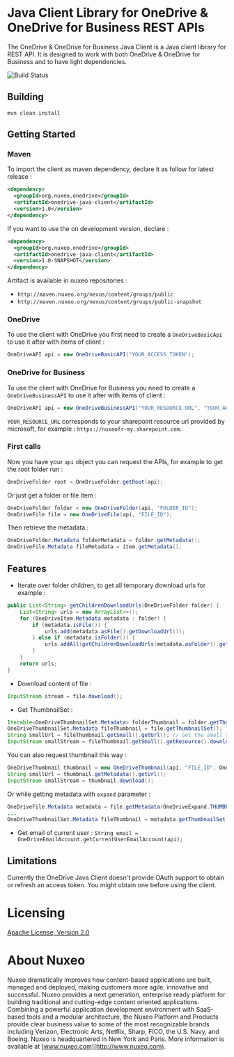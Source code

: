 # Java Client Library for OneDrive & OneDrive for Business REST APIs

The OneDrive & OneDrive for Business Java Client is a Java client library for REST API. It is designed to work with both OneDrive & OneDrive for Business and to have light dependencies.

![Build Status](https://qa.nuxeo.org/jenkins/buildStatus/icon?job=onedrive-java-client-master)

## Building

`mvn clean install`

## Getting Started

### Maven

To import the client as maven dependency, declare it as follow for latest release :

```xml
<dependency>
  <groupId>org.nuxeo.onedrive</groupId>
  <artifactId>onedrive-java-client</artifactId>
  <version>1.0</version>
</dependency>
```

If you want to use the on development version, declare :

```xml
<dependency>
  <groupId>org.nuxeo.onedrive</groupId>
  <artifactId>onedrive-java-client</artifactId>
  <version>1.0-SNAPSHOT</version>
</dependency>
```

Artifact is available in nuxeo repositories :
- `http://maven.nuxeo.org/nexus/content/groups/public`
- `http://maven.nuxeo.org/nexus/content/groups/public-snapshot`

### OneDrive

To use the client with OneDrive you first need to create a `OneDriveBasicApi` to use it after with items of client :
 
```java
OneDriveAPI api = new OneDriveBasicAPI("YOUR_ACCESS_TOKEN");
```
 
### OneDrive for Business

To use the client with OneDrive for Business you need to create a `OneDriveBusinessAPI` to use it after with items of client :

```java
OneDriveAPI api = new OneDriveBusinessAPI("YOUR_RESOURCE_URL", "YOUR_ACCESS_TOKEN");
```
 
`YOUR_RESOURCE_URL` corresponds to your sharepoint resource url provided by microsoft, for example : `https://nuxeofr-my.sharepoint.com`.

### First calls

Now you have your `api` object you can request the APIs, for example to get the root folder run :

```java
OneDriveFolder root = OneDriveFolder.getRoot(api);
```

Or just get a folder or file item :

```java
OneDriveFolder folder = new OneDriveFolder(api, "FOLDER_ID");
OneDriveFile file = new OneDriveFile(api, "FILE_ID");
```

Then retrieve the metadata :

```java
OneDriveFolder.Metadata folderMetadata = folder.getMetadata();
OneDriveFile.Metadata fileMetadata = item.getMetadata();
```

## Features

- Iterate over folder children, to get all temporary download urls for example :
```java
public List<String> getChildrenDownloadUrls(OneDriveFolder folder) {
    List<String> urls = new ArrayList<>();
    for (OneDriveItem.Metadata metadata : folder) {
        if (metadata.isFile()) {
            urls.add(metadata.asFile().getDownloadUrl());
        } else if (metadata.isFolder()) {
            urls.addAll(getChildrenDownloadUrls(metadata.asFolder().getResource()));
        }
    }
    return urls;
}
```

- Download content of file :
```java
InputStream stream = file.download();
```

- Get ThumbnailSet :
```java
Iterable<OneDriveThumbnailSet.Metadata> folderThumbnail = folder.getThumbnailSets();
OneDriveThumbnailSet.Metadata fileThumbnail = file.getThumbnailSet();
String smallUrl = fileThumbnail.getSmall().getUrl(); // Get the small thumbnail url
InputStream smallStream = fileThumbnail.getSmall().getResource().download(); // Download the content of small thumbnail
```
You can also request thumbnail this way :
```java
OneDriveThumbnail thumbnail = new OneDriveThumbnail(api, "FILE_ID", OneDriveThumbnailSize.SMALL);
String smallUrl = thumbnail.getMetadata().getUrl();
InputStream smallStream = thumbnail.download();
```
Or while getting metadata with `expand` parameter :
```java
OneDriveFile.Metadata metadata = file.getMetadata(OneDriveExpand.THUMBNAILS);
...
OneDriveThumbnailSet.Metadata fileThumbnail = metadata.getThumbnailSet();
```
- Get email of current user :
```String email = OneDriveEmailAccount.getCurrentUserEmailAccount(api);```

## Limitations

Currently the OneDrive Java Client doesn't provide OAuth support to obtain or refresh an access token. You might obtain one before using the client.

# Licensing
 
[Apache License, Version 2.0](http://www.apache.org/licenses/LICENSE-2.0.html)
 
# About Nuxeo
 
Nuxeo dramatically improves how content-based applications are built, managed and deployed, making customers more agile, innovative and successful. Nuxeo provides a next generation, enterprise ready platform for building traditional and cutting-edge content oriented applications. Combining a powerful application development environment with
SaaS-based tools and a modular architecture, the Nuxeo Platform and Products provide clear business value to some of the most recognizable brands including Verizon, Electronic Arts, Netflix, Sharp, FICO, the U.S. Navy, and Boeing. Nuxeo is headquartered in New York and Paris.
More information is available at [www.nuxeo.com](http://www.nuxeo.com).
